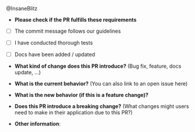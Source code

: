 @InsaneBlitz
* **Please check if the PR fulfills these requirements**
- [ ] The commit message follows our guidelines
- [ ] I have conducted thorough tests
- [ ] Docs have been added / updated


* **What kind of change does this PR introduce?** (Bug fix, feature, docs update, ...)


* **What is the current behavior?** (You can also link to an open issue here)


* **What is the new behavior (if this is a feature change)?**


* **Does this PR introduce a breaking change?** (What changes might users need to make in their application due to this PR?)


* **Other information**:
